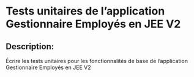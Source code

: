 # Tests unitaires de l’application Gestionnaire Employés en JEE V2

## Description:

Écrire les tests unitaires pour les fonctionnalités de base de l’application Gestionnaire Employés en JEE V2
